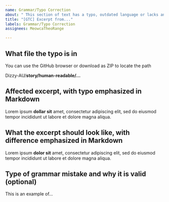 ```yaml
---
name: Grammar/Typo Correction
about: " This section of text has a typo, outdated language or lacks an Oxford comma."
title: "[GTC] Excerpt from..."
labels: Grammar/Typo Correction
assignees: MeowcaTheoRange

---
```


## What file the typo is in 
You can use the GitHub browser or download as ZIP to locate the path

Dizzy-AU/**story/human-readable/...**
## Affected excerpt, with typo emphasized in Markdown
Lorem ipsum **dollar sit** amet, consectetur adipiscing elit, sed do eiusmod tempor incididunt ut labore et dolore magna aliqua.
## What the excerpt should look like, with difference emphasized in Markdown
Lorem ipsum **dolor sit** amet, consectetur adipiscing elit, sed do eiusmod tempor incididunt ut labore et dolore magna aliqua.
## Type of grammar mistake and why it is valid (optional)
This is an example of...
